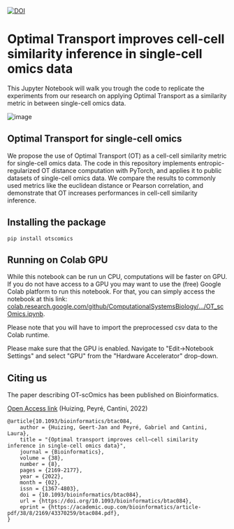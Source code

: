 [![DOI](https://zenodo.org/badge/344845096.svg)](https://zenodo.org/badge/latestdoi/344845096)

# Optimal Transport improves cell-cell similarity inference in single-cell omics data

This Jupyter Notebook will walk you trough the code to replicate the experiments from our research on applying Optimal Transport as a similarity metric in between single-cell omics data.

![image](https://user-images.githubusercontent.com/30904288/110963850-da6c0000-8352-11eb-8c0a-f725c1736169.png)

## Optimal Transport for single-cell omics

We propose the use of Optimal Transport (OT) as a cell-cell similarity metric for single-cell omics data. The code in this repository implements entropic-regularized OT distance computation with PyTorch, and applies it to public datasets of single-cell omics data. We compare the results to commonly used metrics like the euclidean distance or Pearson correlation, and demonstrate that OT increases performances in cell-cell similarity inference.

## Installing the package

    pip install otscomics

## Running on Colab GPU

While this notebook can be run un CPU, computations will be faster on GPU. If you do not have access to a GPU you may want to use the (free) Google Colab platform to run this notebook. For that, you can simply access the notebook at this link: [colab.research.google.com/github/ComputationalSystemsBiology/.../OT_scOmics.ipynb](https://colab.research.google.com/github/ComputationalSystemsBiology/OT-scOmics/blob/main/docs/source/vignettes/OT_scOmics.ipynb).

Please note that you will have to import the preprocessed csv data to the Colab runtime.

Please make sure that the GPU is enabled. Navigate to "Edit→Notebook Settings" and select "GPU" from the "Hardware Accelerator" drop-down.

## Citing us

The paper describing OT-scOmics has been published on Bioinformatics.

[Open Access link](https://doi.org/10.1093/bioinformatics/btac084) (Huizing, Peyré, Cantini, 2022)

    @article{10.1093/bioinformatics/btac084,
		author = {Huizing, Geert-Jan and Peyré, Gabriel and Cantini, Laura},
		title = "{Optimal transport improves cell–cell similarity inference in single-cell omics data}",
		journal = {Bioinformatics},
		volume = {38},
		number = {8},
		pages = {2169-2177},
		year = {2022},
		month = {02},
		issn = {1367-4803},
		doi = {10.1093/bioinformatics/btac084},
		url = {https://doi.org/10.1093/bioinformatics/btac084},
		eprint = {https://academic.oup.com/bioinformatics/article-pdf/38/8/2169/43370259/btac084.pdf},
	}
